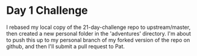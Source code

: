 # Day 1 Challenge
I rebased my local copy of the 21-day-challenge repo to upstream/master, then created a new personal folder in the 'adventures' directory. I'm about to push this up to my personal branch of my forked version of the repo on github, and then I'll submit a pull request to Pat. 